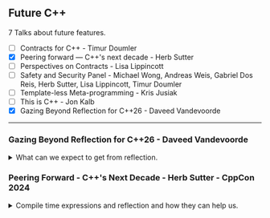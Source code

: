 <!--
// cSpell:ignore nsdm Unruh ftrivial
-->

<link rel="stylesheet" type="text/css" href="../../markdown-style.css">

## Future C++

<summary>
7 Talks about future features.
</summary>

- [ ] Contracts for C++ - Timur Doumler
- [x] Peering forward — C++'s next decade - Herb Sutter
- [ ] Perspectives on Contracts - Lisa Lippincott
- [ ] Safety and Security Panel - Michael Wong, Andreas Weis, Gabriel Dos Reis, Herb Sutter, Lisa Lippincott, Timur Doumler
- [ ] Template-less Meta-programming - Kris Jusiak
- [ ] This is C++ - Jon Kalb
- [x] Gazing Beyond Reflection for C++26 - Daveed Vandevoorde

---

### Gazing Beyond Reflection for C++26 - Daveed Vandevoorde

<details>
<summary>
What can we expect to get from reflection.
</summary>

[Gazing Beyond Reflection for C++26](https://youtu.be/wpjiowJW2ks?si=UbzpocPx26ok8Bfs)

Talking about future suggestions for reflection, even beyond the basic things planned for C++26.

#### Basic Reflection (P2996)

In a simple defintion, reflection allows us to look at our code as data, this will require some new language support features.

The <cpp>^^</cpp> reflection operator, which we apply to a type and get the <cpp>std::meta::info</cpp> type (computation domain). in the new <cpp>meta</cpp> header.

```cpp
#include <meta>
auto r = ^^Vec; // r is of type std::meta::info
// ...is_template(r)...
r2 = substitute(r, {^^int}); // reflection for specialization
r3 = doTheThing(members_of(r2));
```

next we have ways to turn back the reflected data into code. we will use the <cpp>[:_reflected_:]</cpp> splicing operator for that.

```cpp
[:^^int:] i = 42; // i is int;
typename[:r:] y; // y is type of what we got from ^^r
template[:q:]<int> z; // z is template
[:n:]::X x = [:v:]; // x is X from namespace ^^n, and the value is ^^v;
```

another example, we can take this to compiler explorer.

```cpp
#include <experimental/meta>
#include <iostream>

struct Entry{
  int key:24; // bit fields
  int flags:8;
  double value;
} e = {100, 0x0d, 42.0};

int main()
{
  constexpr std::meta::info r = ^^Entry;
  std::cout << identifier_of(r) << '\n';
  constexpr std::meta::info dm = nonstatic_data_members_of(r); // vector of meta info
  std::cout << identifier_of(dm[2]) << '\n';
  std::cout << e.[:dm[2]:] << '\n'; // like calling e.value
}
```

we can also define new classes using reflection (non static data members only).

```cpp
struct I; // incomplete type

int main()
{
  constexpr info r = define_class(^^I, {
    data_member_spec(^^int, {.name="index"}),
    data_member_spec(^^bool, {.name="flag", .width=1})
  });
  I x = { .index = 42, .flag = true};
  static_assert(std::is_same_v<[:r:], I>);
}
```

and an example of creating a tuple with pack expansion

```cpp
template<typename... Ts> struct Tuple {
  struct storage;
  [:
    define_class(^^storage, {
      data_member_spec(^^Ts, {.no_unique_address=true})...}
      );
  :] data
  // constructors
  Tuple(): data{} {}
  Tuple(Ts const& ...ts): data{ts...} {}

  // getting element from non static data members
  static consteval std::meta::info nth_nsdm(std::size_t n)
  {
    return nonstatic_data_members_of(^^storage)[n];
  }

  template<std::size_t I, typename... Ts>
  constexpr auto get(Tuple<Ts...> &t) noexcept -> std::tuple_element_t<I, Tuple<Ts...>>&
  {
    return t.data.[:t.nth_nsdm(I):];
  }
  // ... other functions
};

// defining the tuple element type
template<std::size_t I, typename... Ts>
struct std::tuple_element<I, Tuple<Ts...>>
{
  using type = [: std::array{^^Ts...}[I] :];
}
```

#### Code Injection with Token Sequences (P3294)

Beyond the basic reflection, looking for inspiration from other languages, such as Swift Macros, to see how we can better express complex types. we replace semantic generation with code injection.

- String injection - e.g. D, CppFront
- Token injection - e.g. original templates, rust Macros
- Grammatical code injection - e.g. modern templates (with the <cpp>typename</cpp> in the template)

they decide to go with Token injection.

```cpp
#include <experimental/meta>
#include <iostream>

constval std::meta::info make_output_stmt()
{
  return ^^{std::cout << "Hello, World";};
}

int main()
{
  queue_injection(make_output_stmt());
}

template<bool B, typename T = void> struct enable_if {
  consteval { // consteval block, experimental feature that is syntactic sugar for static_assert
    if (B) queue_injection(^^{using type = T;});
  }
}
enable_if<true, int*>::type p = nullptr;
enable_if<false, int>::type i = 42; // ERROR
```

interpolation, using the `\` to mark interpolation, which can become code. the `\id` turns text into identifiers, and `\tokens` creates composition of tokens.

```cpp
consteval auto make_field(info type, string_view name, int val)
{
  return ^^{[:\(type):] \id(name) = \(val*2); };
}
consteval auto make_function(info type, string_view name, info body)
{
  return ^^{[:\(type):] \id(name) = \tokens(body) };
}

struct S {
  consteval {
    queue_injection(make_field(^^int, "x", 21));
    queue_injection(make_func(^^int, "f", ^^{ {retrun 42; }}));
  }
};

int main()
{
  return S{}.x != S{}.f();
}
```

Automatic Type Erasure - a facade pattern for interface. (incomplete code)

```cpp
consteval info param_tokens(vector<info> params, string_view prefix = "")
{
  std::meta::list_builder result(^^{,});
  for (int k = 0; info p : params) {
    p = type_of(p);
    if (prefix.size() != 0)
    {
      result += ^^{ typename[:\(p):] };
    }
    else // no prefix
    {
      result += ^^{ typename[:\(p):] \id(prefix, k++)};
    }
  }
  return result;
}

consteval void inject_Vtable(info interface)
{
  std::meta::list_builder vtable_members(^^{}); // empty list, no separator character
  for (info mem: members_of(interface))
  {
    if (is_function(mem) && !is_special_member(mem) && !is_static_member(mem)) // only member functions
    {
      info r = return_type_of(mem);
      auto name = identifier_of(mem);
      std::meta::list_builder parms(^^{,}); // list with the comma as a separator.
      params += ^^{ void* };
      params += param_tokens(parameters_of(mem));

      vtable_members += ^^{
        [:\(r):] (*\id(name))(\tokens(params));
      }; // add to the list
    }
  }

  queue_injection(^^{
    struct VTable{
      \tokens(vtable_members);
    } const *vtable;
  });
}

template<typename Interface> class Dyn
{
  void* data;
  consteval {
    inject_Vtable(^^Interface);
  };
  consteval {
    inject_vtable_for(^^Interface);
  };

  public:
  consteval {
    inject_interface(^^Interface);
  };
consteval {
    inject_erasing_ctor();
  };
  Dyn(Dyn&) = default;
  Dyn(Dyn const &) = default;
}
```

and using it to create a type erased thing.

```cpp
struct Interface {
  void draw(std::ostream&) const;
};

int main()
{
  struct Hello {
    void draw(std::ostream &os) const {
      os << "Hello\n";
    }
  } hello;
  struct Number {
    int i;
    void draw(std::ostream &os) const {
      os << "Number{"<< i << "}\n";
    }
  } one{1}, two{2};

  std::vector<Dyn<Interface>> v = {one, hello, two};
  for (auto &dyn : v) {
    dyn.draw(std::cout);
  }
}
```

#### Annotations for Reflection (P3394)

Also called "custom attributes".

for example, reflection based hash function of data members, using a custom attribute exclude some members as needed.

```cpp
enum class HashNotes {ignore};
template <typename T>
unsigned long hash (T const obj&)
{
  unsigned long result = 17;
  // magic to get thing into templated constants
  expand[:nonstatic_data_members_of(^^T):] >>
  [&]<info dm> {
      if (annotation_of_type<HashNotes>(dm) != HashNotes::ignore)
      {
        // .. do meta stuff with obj.[:dm:]
      }
  };

  return result;
}

struct Ultra {
  float data[3];
  Cache cache [[=HashNotes::ignore]];
}
```

another option could be to describe argument for a command line program.

we want something like this in the end.

```cpp
struct Args: clap::Clap {
  [[=Help("name to greet")]]
  [[=Short, =Long]]
  std::string name;

  [[=Help("number of times to repeat")]]
  [[=Long("repeat")]]
  int count;
};

int main(int argc, char** argv)
{
  Args args;
  args.parse(argc. argv);
  for (int i = 0; i< args.count; ++i)
  {
    std::cout << "Hello" << args.name << "!\n";
  }
}
```

(more code I won't copy), using C++23 explicit `this` for the parse function.

</details>

### Peering Forward - C++'s Next Decade - Herb Sutter - CppCon 2024

<details>
<summary>
Compile time expressions and reflection and how they can help us.
</summary>

[Peering Forward - C++'s Next Decade](https://youtu.be/FNi1-x4pojs?si=cVbQUucdV9T3-Aw5), [slides](https://github.com/CppCon/CppCon2024/blob/main/Presentations/Peering_Forward_Cpps_Next_Decade.pdf)

will C++26 be the most influential release since C++11? there are four major things that are planned.

- <cpp>std::execution</cpp> (concurrency and parallelism) (voted in)
- Type and memory safety improvements(voted in)
- Reflection + code generation ('injection') (not voted in yet)
- Contracts (not voted in yet)

#### Reflection

> the program can **see** itself and **generate** itself... hence, **metaprograms**.\
> static -> zero runtime overhead (not runtime reflection)

this is part of the arc towards bringing more C++ code into compile time.

there is a famous 1994 code by _Erwin Unruh_ that doesn't compile. the errors it raises show the prime numbers.

```cpp
template <int i> struct D
{
  D(void*);
  operator int();
};

template <int p, int i>
struct is_prime
{
  enum { prim = (p%i) && is_prime<(i>2 ? p : 0), i-1>::prim };
};

template <int i>
struct Prime_print
{
  Prime_print<i-1> a;
  enum { prim = is_prime<i, i-1>::prim };
  void f() { D<i> d = prim; }
};

struct is_prime<0,0>
{
  enum {prim=1};
};

struct is_prime<0,1>
{
  enum {prim=1};
};

struct Prime_print<2>
{
  enum {prim=1};
  void f() { D<2> d = prim; }
};

main ()
{
  Prime_print<10> a;
}
```

C++11 introduced the <cpp>constexpr</cpp> keyword. and since then, more and more code become supported in compile time.

> - C++11 - single return statement
> - C++14 - more statements, local variable, conditions, member function
> - C++17 - lambdas, compile time destructors, <cpp>if constexpr</cpp>, <cpp>std::static_assert</cpp>
> - C++20 - memory allocation, virtual function, try catch, some data structures.
> - C++23 - more math, allocators, non-literal parameters

and also similar movement to have code run in the GPU. we started with Shaders, but as time evolved, we could do more things there.

and just like compile time code and running code on GPUs, reflection will start small and evolve over time.

an example of parsing command line parameters using reflection.

#### Safety

improving memory safety, both in terms of security (defending against malicious attackers) and safety (defending against unintended harm).

we want to achieve parity with other languages in terms of program safety, this comes down to four categories.

- type
- bounds
- initialization
- lifetime safety

progress is being made, and there will be an effort to enforce protection through profiles and move the protection from external tools to the compilers.\
we will move from "watch out" to "opt out" model. keeping all the abilities of the language, but making them only available by explicit choice. there is a suggested concept for **safety profiles** - a set of safety rules that are enforced in compile time and grantee that weaknesses are absent.

C++26 introduces "erroneous" behavior => "Well-defined as being just wrong". the first application of the tool is to categorize reading uninitialized local variables as erroneous behavior (rather than undefined behavior). A C++26 compiler will be required to overwrite the value with a known, defined value. no manual code-changes, just re-compiling and the code becomes safer.

example of leaking secrets by reading un-initialzed local variables. in most programs today, we will read the existing data, but moving forward, the program will read and return some pre-defined value, this will prevent some data leakages.

```cpp
auto f1() {
  char a[] = {'s', 'e', 'c', 'r', 'e', 't' };
}


auto f2() {
  char a[6]; // or std::array<char,6>
  print(a); // today this likely prints "secret"
}

int main() {
  f1();
  f2();
}
```

we can even experiment with it today by passing some flags to the compiler `-ftrivial-auto-var-init=<pattern>` (GCC, Clang) or `/RTR1` (MSVC). the value won't be zero, for reasons (see slide). we could use the <cpp>[[indeterminate]]</cpp> attribute to opt-out of using this feature.

code in compile time (<cpp>constexpr</cpp>, <cpp>consteval</cpp>) already rejects undefined behavior, so we can already write safe code. if we can do it in compile time, then we can do it everywhere

#### Simplicity

we can combine reflection and safety to write simpler code. most features add complexity, but some good features actually make other code simpler, and reduce overall complexity. ranges and futures are examples of this, adding them to the standard reduced the page count. we take code patterns and elevate them to language defintions. the code doesn't only express the "how", but also the "what". we have intent built-in into the code.

an example of using reflection to define interfaces and the syntactic sugar.

```cpp
consteval void interface(std::meta::info proto)
{
  std::string_view name = identifier_of(proto);
  queue_injection(^^{
    class \id(name) {
    public:
      \tokens(make_interface_functions(proto))
      virtual ~\id(name)() = default;
      \id(name)() = default;
      \id(name)(\id(name) const&) = delete;
      void operator=(\id(name) const&) = delete;
    };
  });
}

consteval auto make_interface_functions(info proto) -> info
{
  info ret = ^^{};
  for (info mem : members_of(proto)) {
    if (is_nonspecial_member_function(mem)) {
      ret = ^^{
        \tokens(ret)
        virtual [:\(return_type_of(mem)):]
          \id(identifier_of(mem)) (\tokens(parameter_list_of(mem))) = 0;
      };
    }
    else if (is_variable(mem)) {
    // --- reporting compile time errors not yet implemented ---
    // print_error( "interfaces may not contain data members" );
    }
    // etc. for other kinds of interface constraint checks
  }
  return ret;
}

class(interface) Widget {
  int f();
  void f(std::string);
};
```

this will also allow for compile time regular expressions with performance comparable to the best regex engine. we might even get better compile performance and speed, despite the additional build steps.\
with reflection and generation, we could improve engines and language extensions like QT and microsofts' COM-IDL, reducing the amount of external tools and separate sets of knowledge.

small talk with _Andrei Alexandrescu_ discussing reflection to instrument types (wrapping around them with counts for each method) and using reflection to define domain specific languages like mathematical expressions, SQL statements and even C++ code.\
Things that are hard today will become easier, things which are impossible will become possible. for this future to come, all information in the source code must be reflect-able (e.g. the default accessability of structs and classes), and all code must generate-able, and all generated code must be visible (for debugging and visualization).

</details>
